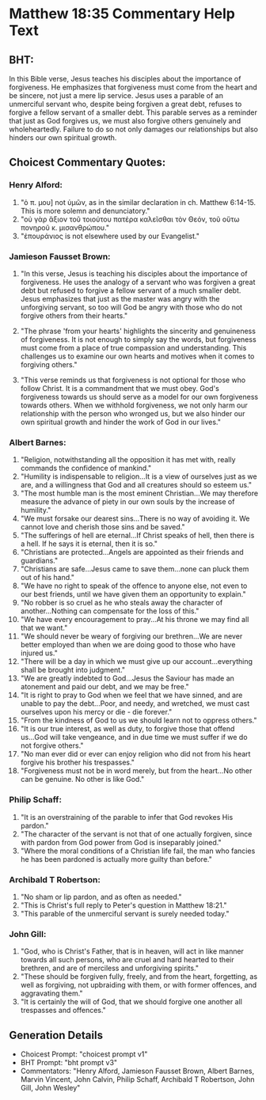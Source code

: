 # Matthew 18:35 Commentary Help Text

## BHT:
In this Bible verse, Jesus teaches his disciples about the importance of forgiveness. He emphasizes that forgiveness must come from the heart and be sincere, not just a mere lip service. Jesus uses a parable of an unmerciful servant who, despite being forgiven a great debt, refuses to forgive a fellow servant of a smaller debt. This parable serves as a reminder that just as God forgives us, we must also forgive others genuinely and wholeheartedly. Failure to do so not only damages our relationships but also hinders our own spiritual growth.

## Choicest Commentary Quotes:
### Henry Alford:
1. "ὁ π. μου] not ὑμῶν, as in the similar declaration in ch. Matthew 6:14-15. This is more solemn and denunciatory." 
2. "οὐ γὰρ ἄξιον τοῦ τοιούτου πατέρα καλεῖσθαι τὸν Θεόν, τοῦ οὕτω πονηροῦ κ. μισανθρώπου." 
3. "ἐπουράνιος is not elsewhere used by our Evangelist."

### Jamieson Fausset Brown:
1. "In this verse, Jesus is teaching his disciples about the importance of forgiveness. He uses the analogy of a servant who was forgiven a great debt but refused to forgive a fellow servant of a much smaller debt. Jesus emphasizes that just as the master was angry with the unforgiving servant, so too will God be angry with those who do not forgive others from their hearts." 

2. "The phrase 'from your hearts' highlights the sincerity and genuineness of forgiveness. It is not enough to simply say the words, but forgiveness must come from a place of true compassion and understanding. This challenges us to examine our own hearts and motives when it comes to forgiving others." 

3. "This verse reminds us that forgiveness is not optional for those who follow Christ. It is a commandment that we must obey. God's forgiveness towards us should serve as a model for our own forgiveness towards others. When we withhold forgiveness, we not only harm our relationship with the person who wronged us, but we also hinder our own spiritual growth and hinder the work of God in our lives."

### Albert Barnes:
1. "Religion, notwithstanding all the opposition it has met with, really commands the confidence of mankind."
2. "Humility is indispensable to religion...It is a view of ourselves just as we are, and a willingness that God and all creatures should so esteem us."
3. "The most humble man is the most eminent Christian...We may therefore measure the advance of piety in our own souls by the increase of humility."
4. "We must forsake our dearest sins...There is no way of avoiding it. We cannot love and cherish those sins and be saved."
5. "The sufferings of hell are eternal...If Christ speaks of hell, then there is a hell. If he says it is eternal, then it is so."
6. "Christians are protected...Angels are appointed as their friends and guardians."
7. "Christians are safe...Jesus came to save them...none can pluck them out of his hand."
8. "We have no right to speak of the offence to anyone else, not even to our best friends, until we have given them an opportunity to explain."
9. "No robber is so cruel as he who steals away the character of another...Nothing can compensate for the loss of this."
10. "We have every encouragement to pray...At his throne we may find all that we want."
11. "We should never be weary of forgiving our brethren...We are never better employed than when we are doing good to those who have injured us."
12. "There will be a day in which we must give up our account...everything shall be brought into judgment."
13. "We are greatly indebted to God...Jesus the Saviour has made an atonement and paid our debt, and we may be free."
14. "It is right to pray to God when we feel that we have sinned, and are unable to pay the debt...Poor, and needy, and wretched, we must cast ourselves upon his mercy or die - die forever."
15. "From the kindness of God to us we should learn not to oppress others."
16. "It is our true interest, as well as duty, to forgive those that offend us...God will take vengeance, and in due time we must suffer if we do not forgive others."
17. "No man ever did or ever can enjoy religion who did not from his heart forgive his brother his trespasses."
18. "Forgiveness must not be in word merely, but from the heart...No other can be genuine. No other is like God."

### Philip Schaff:
1. "It is an overstraining of the parable to infer that God revokes His pardon."
2. "The character of the servant is not that of one actually forgiven, since with pardon from God power from God is inseparably joined."
3. "Where the moral conditions of a Christian life fail, the man who fancies he has been pardoned is actually more guilty than before."

### Archibald T Robertson:
1. "No sham or lip pardon, and as often as needed."
2. "This is Christ's full reply to Peter's question in Matthew 18:21."
3. "This parable of the unmerciful servant is surely needed today."

### John Gill:
1. "God, who is Christ's Father, that is in heaven, will act in like manner towards all such persons, who are cruel and hard hearted to their brethren, and are of merciless and unforgiving spirits."
2. "These should be forgiven fully, freely, and from the heart, forgetting, as well as forgiving, not upbraiding with them, or with former offences, and aggravating them."
3. "It is certainly the will of God, that we should forgive one another all trespasses and offences."


## Generation Details
- Choicest Prompt: "choicest prompt v1"
- BHT Prompt: "bht prompt v3"
- Commentators: "Henry Alford, Jamieson Fausset Brown, Albert Barnes, Marvin Vincent, John Calvin, Philip Schaff, Archibald T Robertson, John Gill, John Wesley"
